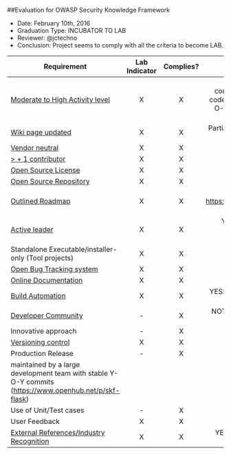 ##Evaluation for OWASP Security Knowledge Framework
* Date: February 10th, 2016
* Graduation Type: INCUBATOR TO LAB
* Reviewer: @jctechno
* Conclusion:  Project seems to comply with all the criteria to become LAB. 


| Requirement   |   Lab Indicator    |       Complies?    |     Reason       |
|---------------|:------------------:|:------------------:|:------------------:|
| [Moderate to High Activity level](http://blog.openhub.net/about-project-activity-icons/)|  X | X |https://www.openhub.net/p/skf-flask: Project has very high activity:has had 695 commits made by 18 contributors representing 14,381 lines of code/is mostly written in Python /with a very low number of source code comments/has a young, but established codebase/maintained by a large development team with stable Y-O-Y commits/ took an estimated 4 years of effort (COCOMO model) /starting with its first commit in January, 2015 /ending with its most recent commit 12 days ago|
| [Wiki page updated](Wiki-page-updated.md) | X | X | Partially as information such as news is not on the Wiki but other sections, also a lot of information on the Project website|
| [Vendor neutral](vendor_neutral.md)  | X | X |YES: No logo appears on their wiki page|
| [> + 1 contributor](contributors.md) |  X | X |YES: It has 16 contributors(see openhub: https://www.openhub.net/p/skf-flask |
| [Open Source License](licenses.md) | X | X |YES: GNU Affero General Public License 3.0  (displayed on wiki page, github and website)|
| [Open Source Repository](https://www.openhub.net/orgs/OWASP)| X | X |YES: https://github.com/blabla1337/skf-flask|
| [Outlined Roadmap](outlined_roadmap.md)  | X | X |YES: https://www.owasp.org/index.php/OWASP_Security_Knowledge_Framework#tab=Roadmap_and_Getting_Involved Including a Scrum Board :https://waffle.io/blabla1337/skf-flask
| [Active leader](active_leader.md) | X | X |YES:Promotion through confererences such as APPSEC US 2015,BlackHat EU 2015, DevOpsDays 2015 Conference Amsterdam among many very important conferences: https://www.securityknowledgeframework.org/talks.php|
| Standalone Executable/installer-only (Tool projects) | X | X |YES: Automated installation with Chef :https://github.com/blabla1337/skf-flask
| [Open Bug Tracking system](https://en.wikipedia.org/wiki/Bug_tracking_system)  | X | X |YES: https://github.com/blabla1337/skf-flask/issues (15 issues open/37 closed)|
| [Online Documentation](onlinedocumentation.md) | X | X | YES:https://skf.readme.io on their website and quite ample|
| [Build Automation](https://en.wikipedia.org/wiki/Build_automation)  | X | X | YES: Test and Deploy with Confidence. Easily sync your GitHub projects with Travis CI and you'll be testing your code in minutes! SKF Build details: https://travis-ci.org/blabla1337/skf-flask)|
| [Developer Community](developer.md) | - | X | NOT REQUIRED FOR LAB, but project has a scrum app for contributors:https://waffle.io/blabla1337/skf-flask ? project leaders can provide more info on that |
| Innovative approach |  - | X | NOT REQUIRED FOR LAB |
| [Versioning control](https://git-scm.com/book/en/v2/Getting-Started-About-Version-Control)| X | X |YES: https://skf.readme.io v1.0 |
| Production Release | - | X | YES: Code seems very mature: has a young, but established codebase 
maintained by a large development team with stable Y-O-Y commits (https://www.openhub.net/p/skf-flask)|
| Use of Unit/Test cases | - | X | NOT REQUIRED FOR LAB: project leader can provide more info on this |
| User Feedback | X | X | YES:A special potal for users https://skf.readme.io/discuss/?sort=newest |
| [External References/Industry Recognition](industry_recognition.md) | X | X | YES:https://www.securityknowledgeframework.org/talks.php Project has been selected into many important security conferences |


